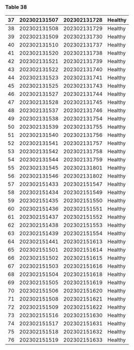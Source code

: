 <a name="table-38"></a>
### Table 38

| 37 | 202302131507 | 202302131728 | Healthy |
| --- | --- | --- | --- |
| 38 | 202302131508 | 202302131729 | Healthy |
| 39 | 202302131509 | 202302131730 | Healthy |
| 40 | 202302131510 | 202302131737 | Healthy |
| 41 | 202302131520 | 202302131738 | Healthy |
| 42 | 202302131521 | 202302131739 | Healthy |
| 43 | 202302131522 | 202302131740 | Healthy |
| 44 | 202302131523 | 202302131741 | Healthy |
| 45 | 202302131525 | 202302131743 | Healthy |
| 46 | 202302131527 | 202302131744 | Healthy |
| 47 | 202302131528 | 202302131745 | Healthy |
| 48 | 202302131537 | 202302131746 | Healthy |
| 49 | 202302131538 | 202302131754 | Healthy |
| 50 | 202302131539 | 202302131755 | Healthy |
| 51 | 202302131540 | 202302131756 | Healthy |
| 52 | 202302131541 | 202302131757 | Healthy |
| 53 | 202302131542 | 202302131758 | Healthy |
| 54 | 202302131544 | 202302131759 | Healthy |
| 55 | 202302131545 | 202302131801 | Healthy |
| 56 | 202302131546 | 202302131802 | Healthy |
| 57 | 202302151433 | 202302151547 | Healthy |
| 58 | 202302151434 | 202302151549 | Healthy |
| 59 | 202302151435 | 202302151550 | Healthy |
| 60 | 202302151436 | 202302151551 | Healthy |
| 61 | 202302151437 | 202302151552 | Healthy |
| 62 | 202302151438 | 202302151553 | Healthy |
| 63 | 202302151439 | 202302151554 | Healthy |
| 64 | 202302151441 | 202302151613 | Healthy |
| 65 | 202302151501 | 202302151614 | Healthy |
| 66 | 202302151502 | 202302151615 | Healthy |
| 67 | 202302151503 | 202302151616 | Healthy |
| 68 | 202302151504 | 202302151618 | Healthy |
| 69 | 202302151505 | 202302151619 | Healthy |
| 70 | 202302151506 | 202302151620 | Healthy |
| 71 | 202302151508 | 202302151621 | Healthy |
| 72 | 202302151509 | 202302151622 | Healthy |
| 73 | 202302151516 | 202302151630 | Healthy |
| 74 | 202302151517 | 202302151631 | Healthy |
| 75 | 202302151518 | 202302151632 | Healthy |
| 76 | 202302151519 | 202302151633 | Healthy |